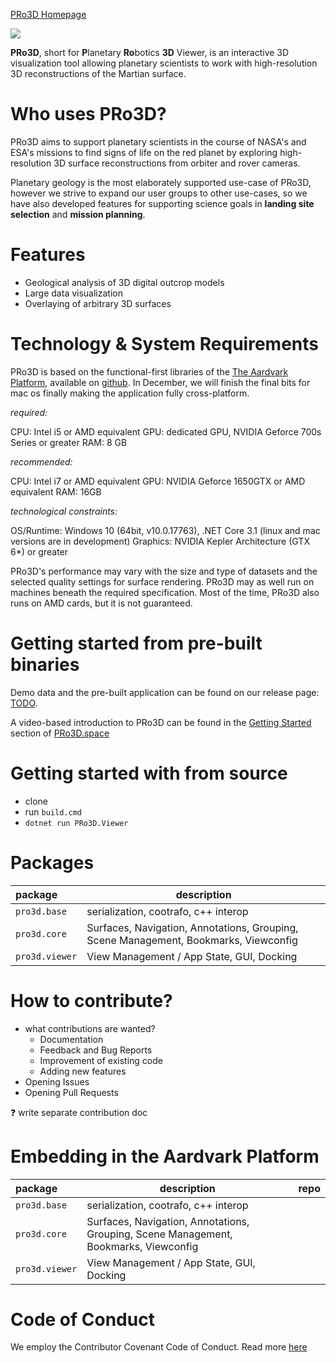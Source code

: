 [PRo3D Homepage](http://pro3d.space) 

![](http://www.pro3d.space/images/garden.jpg)

**PRo3D**, short for **P**lanetary **Ro**botics **3D** Viewer, is an interactive 3D visualization tool allowing planetary scientists to work with high-resolution 3D reconstructions of the Martian surface.

# Who uses PRo3D?

PRo3D aims to support planetary scientists in the course of NASA's and ESA's missions to find signs of life on the red planet by exploring high-resolution 3D surface reconstructions from orbiter and rover cameras.

Planetary geology is the most elaborately supported use-case of PRo3D, however we strive to expand our user groups to other use-cases, so we have also developed features for supporting science goals in **landing site selection** and **mission planning**.

# Features

* Geological analysis of 3D digital outcrop models
* Large data visualization
* Overlaying of arbitrary 3D surfaces

# Technology & System Requirements

PRo3D is based on the functional-first libraries of the [The Aardvark Platform](https://aardvarkians.com/), available on [github](https://github.com/aardvark-platform). In December, we will finish the final bits for mac os finally making the application fully cross-platform.

_required:_

CPU: Intel i5 or AMD equivalent
GPU: dedicated GPU, NVIDIA Geforce 700s Series or greater
RAM: 8 GB

_recommended:_

CPU: Intel i7 or AMD equivalent
GPU: NVIDIA Geforce 1650GTX or AMD equivalent
RAM: 16GB

_technological constraints:_

OS/Runtime: Windows 10 (64bit, v10.0.17763), .NET Core 3.1 (linux and mac versions are in development)
Graphics: NVIDIA Kepler Architecture (GTX 6*) or greater

PRo3D's performance may vary with the size and type of datasets and the selected quality settings for surface rendering. PRo3D may as well run on machines beneath the required specification. Most of the time, PRo3D also runs on AMD cards, but it is not guaranteed.

# Getting started from pre-built binaries

Demo data and the pre-built application can be found on our release page: [TODO](TODO).

A video-based introduction to PRo3D can be found in the [Getting Started](http://www.pro3d.space/#started) section of [PRo3D.space](http://www.pro3d.space)

# Getting started with from source

* clone
* run `build.cmd`
* `dotnet run PRo3D.Viewer`

# Packages

package | description
:-- | --- |
`pro3d.base` | serialization, cootrafo, c++ interop |
`pro3d.core` | Surfaces, Navigation, Annotations, Grouping, Scene Management, Bookmarks, Viewconfig |
`pro3d.viewer` | View Management / App State, GUI, Docking |

# How to contribute?

* what contributions are wanted?
  * Documentation
  * Feedback and Bug Reports
  * Improvement of existing code
  * Adding new features
* Opening Issues
* Opening Pull Requests

:question: write separate contribution doc

# Embedding in the Aardvark Platform

package | description | repo
:-- | --- | --- |
`pro3d.base` | serialization, cootrafo, c++ interop |
`pro3d.core` | Surfaces, Navigation, Annotations, Grouping, Scene Management, Bookmarks, Viewconfig |
`pro3d.viewer` | View Management / App State, GUI, Docking |

# Code of Conduct

We employ the Contributor Covenant Code of Conduct. Read more [here](./CODE_OF_CONDUCT.md)

